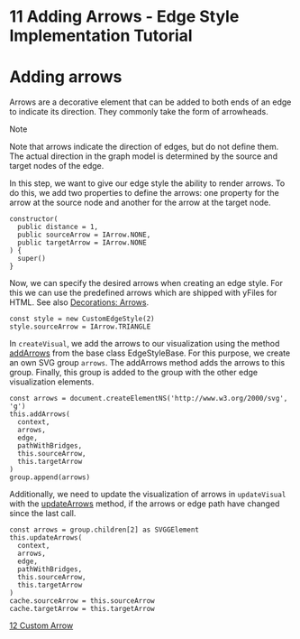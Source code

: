 <!--
 //////////////////////////////////////////////////////////////////////////////
 // @license
 // This file is part of yFiles for HTML 2.6.
 // Use is subject to license terms.
 //
 // Copyright (c) 2000-2023 by yWorks GmbH, Vor dem Kreuzberg 28,
 // 72070 Tuebingen, Germany. All rights reserved.
 //
 //////////////////////////////////////////////////////////////////////////////
-->
# 11 Adding Arrows - Edge Style Implementation Tutorial

# Adding arrows

Arrows are a decorative element that can be added to both ends of an edge to indicate its direction. They commonly take the form of arrowheads.

Note

Note that arrows indicate the direction of edges, but do not define them. The actual direction in the graph model is determined by the source and target nodes of the edge.

In this step, we want to give our edge style the ability to render arrows. To do this, we add two properties to define the arrows: one property for the arrow at the source node and another for the arrow at the target node.

```
constructor(
  public distance = 1,
  public sourceArrow = IArrow.NONE,
  public targetArrow = IArrow.NONE
) {
  super()
}
```

Now, we can specify the desired arrows when creating an edge style. For this we can use the predefined arrows which are shipped with yFiles for HTML. See also [Decorations: Arrows](https://docs.yworks.com/yfileshtml/#/dguide/styles-arrows).

```
const style = new CustomEdgeStyle(2)
style.sourceArrow = IArrow.TRIANGLE
```

In `createVisual`, we add the arrows to our visualization using the method [addArrows](https://docs.yworks.com/yfileshtml/#/api/EdgeStyleBase#EdgeStyleBase-method-addArrows) from the base class EdgeStyleBase. For this purpose, we create an own SVG group `arrows`. The addArrows method adds the arrows to this group. Finally, this group is added to the group with the other edge visualization elements.

```
const arrows = document.createElementNS('http://www.w3.org/2000/svg', 'g')
this.addArrows(
  context,
  arrows,
  edge,
  pathWithBridges,
  this.sourceArrow,
  this.targetArrow
)
group.append(arrows)
```

Additionally, we need to update the visualization of arrows in `updateVisual` with the [updateArrows](https://docs.yworks.com/yfileshtml/#/api/EdgeStyleBase#EdgeStyleBase-method-updateArrows) method, if the arrows or edge path have changed since the last call.

```
const arrows = group.children[2] as SVGGElement
this.updateArrows(
  context,
  arrows,
  edge,
  pathWithBridges,
  this.sourceArrow,
  this.targetArrow
)
cache.sourceArrow = this.sourceArrow
cache.targetArrow = this.targetArrow
```

[12 Custom Arrow](../../tutorial-style-implementation-edge/12-custom-arrow/index.html)
